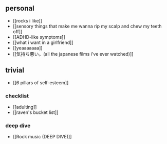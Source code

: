 ## personal
- [[rocks i like]]
- [[sensory things that make me wanna rip my scalp and chew my teeth off]]
- [[ADHD-like symptoms]]
- [[what i want in a girlfriend]]
- [[yeaaaaaaa]]
- [[気持ち悪い。(all the japanese films i've ever watched)]]
## trivial
- [[6 pillars of self-esteem]]
### checklist
- [[adulting]]
- [[raven's bucket list]]
### deep dive
- [[Rock music (DEEP DIVE)]]